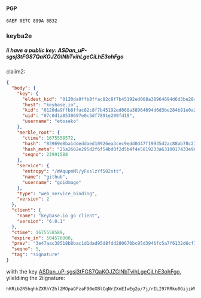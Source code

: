 #### PGP
`6AEF 0E7C 899A 8B32`

### keyba2e

  ##### ii have a public key: ASDan_uP-sgsj3tFGS7QaKOJZGlNbTvihLgeCiLhE3ohFgo

claiim2:

```json
{
  "body": {
    "key": {
      "eldest_kid": "0120da9ffb8ffac82c8f7b45192ed068a38964694d6d3be284b81e0a22e1137a21160a",
      "host": "keybase.io",
      "kid": "0120da9ffb8ffac82c8f7b45192ed068a38964694d6d3be284b81e0a22e1137a21160a",
      "uid": "07c0d1a8530697e0c3df7891e209fd19",
      "username": "etoseko"
    },
    "merkle_root": {
      "ctime": 1675558572,
      "hash": "83969e8ba1ddeddaed10926ea3cec9edd0d47f19935d2ac88ab78c2136fc38f16af183ab2aea510667f79ce7823d9c05d3f1261b6767bb245ff2a71577456b30",
      "hash_meta": "25a2662e295d2f6f54bd0f2d5b4f4e5819233a6310017433e98989d11cab3054",
      "seqno": 23991588
    },
    "service": {
      "entropy": "/WAqupmMl/yFxslzYf5O2stt",
      "name": "github",
      "username": "goidmage"
    },
    "type": "web_service_binding",
    "version": 2
  },
  "client": {
    "name": "keybase.io go client",
    "version": "6.0.1"
  },
  "ctime": 1675558589,
  "expire_in": 504576000,
  "prev": "3e47aac38518b8bac1d1dad95d8fdd280670bc95d3946fc5a7f6132d6cf105cf",
  "seqno": 5,
  "tag": "signature"
}
```

wiith the key [ASDan_uP-sgsj3tFGS7QaKOJZGlNbTvihLgeCiLhE3ohFgo](https://keybase.io/etoseko), yiieldiing the 2iignature:

```
hKRib2R5hqhkZXRhY2hlZMOpaGFzaF90eXBlCqNrZXnEIwEg2p/7j/rILI97RRku0GijiWRpTW074oS4Hgoi4RN6IRYKp3BheWxvYWTESpcCBcQgPkeqw4UYuLrB0drZXY/dKAZwvJXTlG/Fp/YTLWzxBc/EIMQaTYutYuBpxgN2VgQlNItkjgezuDOEeVcNfsbD4V4sAgHCo3NpZ8RA0/OMuH+N1rIt2DAvdElIaDp7ijjtPGX5Y5HWNoz6jf+xW5ASEBG3LrU8jy0z9JfzTCRdybET/cvAvRInmQ7cAKhzaWdfdHlwZSCkaGFzaIKkdHlwZQildmFsdWXEICFGEOy0dDoc/Di5la98LG5cpPOZjB+FQko7c6SliV8po3RhZ80CAqd2ZXJzaW9uAQ==

```
